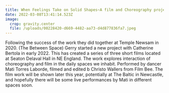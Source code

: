 ```yaml
---
title: When Feelings Take on Solid Shapes~A film and Choreography project
date: 2022-03-08T13:41:14.523Z
image:
  crop: gravity.center
  file: /uploads/00228420-d669-4482-aa73-d4d877836fa7.jpeg
---
```

Following the success of the work they did together at Temple Newsam in 2020. (The Between Space) Gerry started a new project with Catherine Bertola in early 2022. This has created a series of three short films  located at Seaton Delaval Hall in NE England. The work explores interaction of choreography and film in the daily spaces we inhabit. Performed by dancer Mati Torres Laborde, filmed and edited b Christo Wallers from Film Bee. The film work will be shown later this year, potentially at The Baltic in Newcastle, and hopefully there will be some live performances by Mati in different spaces soon.